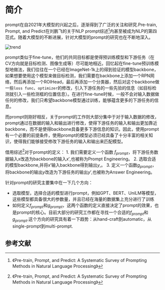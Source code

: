 # 简介

prompt在自2021年大模型的兴起之后，逐渐得到了广泛的关注和研究.Pre-train, Prompt, and Predict在刘鹏飞的关于NLP prompt综述[^1]内甚至被成为NLP的第四范式。随着大模型的不断进展，针对大模型的prompt的研究也在不断地深入。

![trend](https://img2023.cnblogs.com/blog/3183309/202309/3183309-20230920114114973-2047020025.png)

prompt类似于fine-tune，他们的共同目标都是使得预训练模型和下游任务（在CV方向就是目标检测、图像生成等）尽可能地相近。回忆起在fine-tune预训练模型地做法，我们往往在一个已经在ImageNet-1k上的得到验证的模型backbone，如果想要使用这个模型来做目标检测，我们需要在backbone上添加一个RPN网络，然后再添加一个ROIHead，最后再添加一个分类器，然后对这个backbone做一些`loss func`、`optimizer`的修改，引入下游任务的一些先验的信息（如目标检测就引入一些检测框的位置信息）。在进行fine-tune时候，一般不会对输入数据做任何的修改，我们只希望backbone模型通过训练，能够蕴含更多的下游任务的信息。

而prompt则刚好相反，关于prompt的工作则大部分集中于对于输入数据的修改，prompt通过在数据的输入和输出进行修改，使得下游任务的输入和输出更加靠近backbone，而不是使得backbone具备更多下游信息的知识。因此，使用prompt有一个必要的前提条件，使用prompt的模型必须已经具备了十分丰富的相关知识，使得我们能够接受修改下游任务的输入和输出来匹配模型。

借用综述[^1]对于prompt的定义：
    1. 我们需要定义一个函数 $f_{prompt}$，将下游任务数据输入$x$改造为backbone的输入$x'$,也被称为Prompt Engineering。
    2. 选取合适的模型backbone,并将$x'$输入backbone得到输出$y$,。
    3. 定义一个函数$g_{prompt}$，将backbone的输出$y$改造为下游任务的输出$y'$,也被称为Answer Engineering。
   
针对prompt的研究主要集中在一下几个方向：
- 选取模型，选择合适的模型进行prompt，例如GPT、BERT、UniLM等模型，这些模型都具备很大的参数量，并且已经在海量的数据集上充分进行了训练
- 如何定义$f_{prompt}$和$g_{prompt}$，这两个函数的定义直接决定了prompt的效果，也是prompt的核心。目前大部分的研究工作都在寻找一个合适的$f_{prompt}$和$g_{prompt}$.这个方向的研究具有着一下趋势：从hand-craft到automatic，从single-prompt到multi-prompt.



## 参考文献

[^1]:《Pre-train, Prompt, and Predict: A Systematic Survey of Prompting Methods in Natural Language Processing》